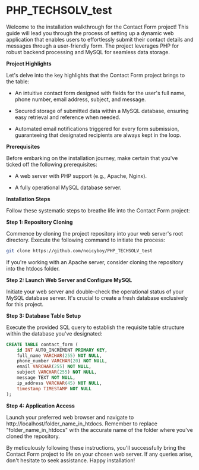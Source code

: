 # PHP_TECHSOLV_test

Welcome to the installation walkthrough for the Contact Form project! This guide will lead you through the process of setting up a dynamic web application that enables users to effortlessly submit their contact details and messages through a user-friendly form. The project leverages PHP for robust backend processing and MySQL for seamless data storage.

**Project Highlights**

Let's delve into the key highlights that the Contact Form project brings to the table:

- An intuitive contact form designed with fields for the user's full name, phone number, email address, subject, and message.

- Secured storage of submitted data within a MySQL database, ensuring easy retrieval and reference when needed.

- Automated email notifications triggered for every form submission, guaranteeing that designated recipients are always kept in the loop.

**Prerequisites**

Before embarking on the installation journey, make certain that you've ticked off the following prerequisites:

- A web server with PHP support (e.g., Apache, Nginx).

- A fully operational MySQL database server.

**Installation Steps**

Follow these systematic steps to breathe life into the Contact Form project:

**Step 1: Repository Cloning**

Commence by cloning the project repository into your web server's root directory. Execute the following command to initiate the process:

```bash
git clone https://github.com/noicyboy/PHP_TECHSOLV_test
```

If you're working with an Apache server, consider cloning the repository into the htdocs folder.

**Step 2: Launch Web Server and Configure MySQL**

Initiate your web server and double-check the operational status of your MySQL database server. It's crucial to create a fresh database exclusively for this project.

**Step 3: Database Table Setup**

Execute the provided SQL query to establish the requisite table structure within the database you've designated:

```sql
CREATE TABLE contact_form (
    id INT AUTO_INCREMENT PRIMARY KEY,
    full_name VARCHAR(255) NOT NULL,
    phone_number VARCHAR(20) NOT NULL,
    email VARCHAR(255) NOT NULL,
    subject VARCHAR(255) NOT NULL,
    message TEXT NOT NULL,
    ip_address VARCHAR(45) NOT NULL,
    timestamp TIMESTAMP NOT NULL
);
```

**Step 4: Application Access**

Launch your preferred web browser and navigate to http://localhost/folder_name_in_htdocs. Remember to replace "folder_name_in_htdocs" with the accurate name of the folder where you've cloned the repository.

By meticulously following these instructions, you'll successfully bring the Contact Form project to life on your chosen web server. If any queries arise, don't hesitate to seek assistance. Happy installation!
